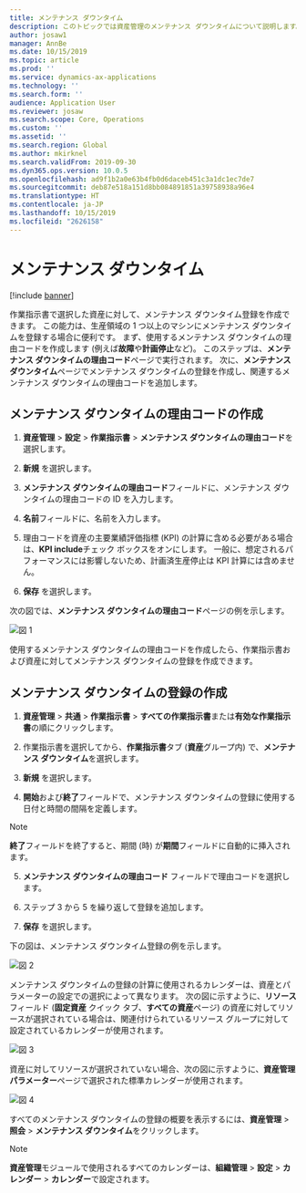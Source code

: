 ```yaml
---
title: メンテナンス ダウンタイム
description: このトピックでは資産管理のメンテナンス ダウンタイムについて説明します。
author: josaw1
manager: AnnBe
ms.date: 10/15/2019
ms.topic: article
ms.prod: ''
ms.service: dynamics-ax-applications
ms.technology: ''
ms.search.form: ''
audience: Application User
ms.reviewer: josaw
ms.search.scope: Core, Operations
ms.custom: ''
ms.assetid: ''
ms.search.region: Global
ms.author: mkirknel
ms.search.validFrom: 2019-09-30
ms.dyn365.ops.version: 10.0.5
ms.openlocfilehash: ad9f1b2a0e63b4fb0d6daceb451c3a1dc1ec7de7
ms.sourcegitcommit: deb87e518a151d8bb084891851a39758938a96e4
ms.translationtype: HT
ms.contentlocale: ja-JP
ms.lasthandoff: 10/15/2019
ms.locfileid: "2626158"
---
```

# <a name="maintenance-downtime"></a>メンテナンス ダウンタイム

[!include [banner](../../includes/banner.md)]


作業指示書で選択した資産に対して、メンテナンス ダウンタイム登録を作成できます。 この能力は、生産領域の 1 つ以上のマシンにメンテナンス ダウンタイムを登録する場合に便利です。 まず、使用するメンテナンス ダウンタイムの理由コードを作成します (例えば**故障**や**計画停止**など)。 このステップは、**メンテナンス ダウンタイムの理由コード**ページで実行されます。 次に、**メンテナンス ダウンタイム**ページでメンテナンス ダウンタイムの登録を作成し、関連するメンテナンス ダウンタイムの理由コードを追加します。

## <a name="create-maintenance-downtime-reason-codes"></a>メンテナンス ダウンタイムの理由コードの作成

1. **資産管理** > **設定** > **作業指示書** > **メンテナンス ダウンタイムの理由コード**を選択します。

2. **新規** を選択します。

3. **メンテナンス ダウンタイムの理由コード**フィールドに、メンテナンス ダウンタイムの理由コードの ID を入力します。

4. **名前**フィールドに、名前を入力します。

5. 理由コードを資産の主要業績評価指標 (KPI) の計算に含める必要がある場合は、**KPI include**チェック ボックスをオンにします。 一般に、想定されるパフォーマンスには影響しないため、計画済生産停止は KPI 計算には含めません。

6. **保存** を選択します。

次の図では、**メンテナンス ダウンタイムの理由コード**ページの例を示します。

![図 1](media/15-work-orders.png)

使用するメンテナンス ダウンタイムの理由コードを作成したら、作業指示書および資産に対してメンテナンス ダウンタイムの登録を作成できます。


## <a name="create-maintenance-downtime-registrations"></a>メンテナンス ダウンタイムの登録の作成

1. **資産管理** > **共通** > **作業指示書** > **すべての作業指示書**または**有効な作業指示書**の順にクリックします。

2. 作業指示書を選択してから、**作業指示書**タブ (**資産**グループ内) で、**メンテナンス ダウンタイム**を選択します。

3. **新規** を選択します。

4. **開始**および**終了**フィールドで、メンテナンス ダウンタイムの登録に使用する日付と時間の間隔を定義します。

>[!NOTE]
>**終了**フィールドを終了すると、期間 (時) が**期間**フィールドに自動的に挿入されます。

5. **メンテナンス ダウンタイムの理由コード** フィールドで理由コードを選択します。

6. ステップ 3 から 5 を繰り返して登録を追加します。

7. **保存** を選択します。

下の図は、メンテナンス ダウンタイム登録の例を示します。

![図 2](media/16-work-orders.png)

メンテナンス ダウンタイムの登録の計算に使用されるカレンダーは、資産とパラメーターの設定での選択によって異なります。 次の図に示すように、**リソース**フィールド (**固定資産** クイック タブ、**すべての資産**ページ) の資産に対してリソースが選択されている場合は、関連付けられているリソース グループに対して設定されているカレンダーが使用されます。

![図 3](media/17-work-orders.png)

資産に対してリソースが選択されていない場合、次の図に示すように、**資産管理パラメーター**ページで選択された標準カレンダーが使用されます。

![図 4](media/18-work-orders.png)

すべてのメンテナンス ダウンタイムの登録の概要を表示するには、**資産管理** > **照会** > **メンテナンス ダウンタイム**をクリックします。

>[!NOTE]
>**資産管理**モジュールで使用されるすべてのカレンダーは、**組織管理** > **設定** > **カレンダー** > **カレンダー**で設定されます。

